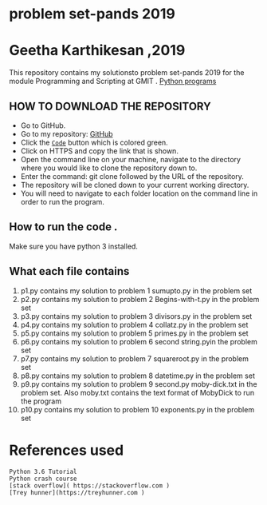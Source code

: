 # problem set-pands 2019
# Geetha Karthikesan ,2019

This repository contains my solutionsto problem set-pands 2019 for the module Programming and Scripting at GMIT .
[Python programs](https://github.com/ianmcloughlin/problems-pands-2019/raw/master/problems.pdf)

 ## HOW TO DOWNLOAD THE REPOSITORY
* Go to GitHub.
* Go to my repository: [GitHub](https://github.com/geetharamson/problemset-pandas.git)
* Click the [`Code`](#code) button which is colored green.
* Click on HTTPS and copy the link that is shown.
* Open the command line on your machine, navigate to the directory where you would like to clone the repository down to.
* Enter the command: git clone followed by the URL of the repository.
* The repository will be cloned down to your current working directory.
* You will need to navigate to each folder location on the command line in order to run the program.

 
 ## How to run the code .
  Make sure you have python 3 installed.

  ## What each file contains

  1. p1.py contains my solution to problem 1 sumupto.py in the problem set
  2. p2.py  contains my solution to problem 2 Begins-with-t.py  in the problem set
  3. p3.py  contains my solution to problem 3  divisors.py in the problem set
  4. p4.py contains my solution to problem 4  collatz.py in the problem set
  5. p5.py  contains my solution to problem 5 primes.py in the problem set 
  6. p6.py  contains my solution to problem 6 second string.pyin the problem set
  7. p7.py contains my solution to problem 7 squareroot.py  in the problem set
  8. p8.py  contains my solution to problem 8  datetime.py in the problem set 
  9. p9.py  contains my solution to problem 9 second.py moby-dick.txt  in the problem set.
      Also moby.txt contains the text format of MobyDick to run the program
  10. p10.py contains my solution to problem 10 exponents.py in the problem set
  

# References used 
 
    Python 3.6 Tutorial
    Python crash course
    [stack overflow]( https://stackoverflow.com )
    [Trey hunner](https://treyhunner.com )
